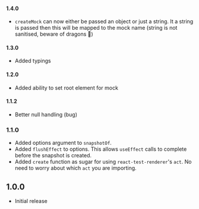 #### 1.4.0

-   `createMock` can now either be passed an object or just a string. It a string is passed then this will be mapped to the mock name (string is not sanitised, beware of dragons 🐉)

#### 1.3.0

-   Added typings

#### 1.2.0

-   Added ability to set root element for mock

#### 1.1.2

-   Better null handling (bug)

### 1.1.0

-   Added options argument to `snapshotOf`.
-   Added `flushEffect` to options. This allows `useEffect` calls to complete before the snapshot is created.
-   Added `create` function as sugar for using `react-test-renderer`'s `act`. No need to worry about which `act` you are importing.

## 1.0.0

-   Initial release
